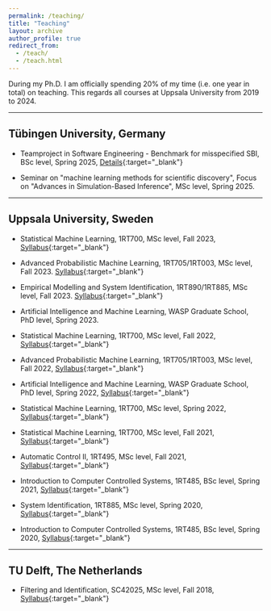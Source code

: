 ```yaml
---
permalink: /teaching/
title: "Teaching"
layout: archive
author_profile: true
redirect_from:
  - /teach/
  - /teach.html
---
```


During my Ph.D. I am officially spending 20% of my time (i.e. one year in total) on teaching.
This regards all courses at Uppsala University from 2019 to 2024.

---
## Tübingen University, Germany
- Teamproject in Software Engineering - Benchmark for misspecified SBI,
BSc level, Spring 2025, [Details](https://se.informatik.uni-tuebingen.de/teaching/teamproject/){:target="_blank"}

- Seminar on "machine learning methods for scientific discovery", Focus on "Advances in Simulation-Based Inference",
MSc level, Spring 2025.

---
## Uppsala University, Sweden
- Statistical Machine Learning, 1RT700,
MSc level, Fall 2023, [Syllabus](https://uppsala.instructure.com/courses/80540){:target="_blank"}

- Advanced Probabilistic Machine Learning, 1RT705/1RT003,
MSc level, Fall 2023. [Syllabus](https://uppsala.instructure.com/courses/85923){:target="_blank"}

- Empirical Modelling and System Identification, 1RT890/1RT885,
MSc level, Fall 2023. [Syllabus](https://uppsala.instructure.com/courses/87002){:target="_blank"}

- Artificial Intelligence and Machine Learning, WASP Graduate School,
PhD level, Spring 2023.

- Statistical Machine Learning, 1RT700,
MSc level, Fall 2022, [Syllabus](https://uppsala.instructure.com/courses/65587){:target="_blank"}

- Advanced Probabilistic Machine Learning, 1RT705/1RT003,
MSc level, Fall 2022, [Syllabus](https://uppsala.instructure.com/courses/71173){:target="_blank"}

- Artificial Intelligence and Machine Learning, WASP Graduate School,
PhD level, Spring 2022, [Syllabus](https://canvas.kth.se/courses/34244){:target="_blank"}

- Statistical Machine Learning, 1RT700,
MSc level, Spring 2022, [Syllabus](https://uppsala.instructure.com/courses/46077){:target="_blank"}

- Statistical Machine Learning, 1RT700,
MSc level, Fall 2021, [Syllabus](https://uppsala.instructure.com/courses/44706){:target="_blank"}

- Automatic Control II, 1RT495,
MSc level, Fall 2021, [Syllabus](https://www.uu.se/en/admissions/freestanding-courses/course-syllabus/?kpid=38780&lasar=21%2F22&typ=1){:target="_blank"}

- Introduction to Computer Controlled Systems, 1RT485,
BSc level, Spring 2021, [Syllabus](https://www.uu.se/en/admissions/freestanding-courses/course/?kKod=1RT485&typ=1){:target="_blank"}

- System Identification, 1RT885,
MSc level, Spring 2020, [Syllabus](https://www.uu.se/en/admissions/freestanding-courses/course/?kKod=1RT885&typ=1){:target="_blank"}

- Introduction to Computer Controlled Systems, 1RT485,
BSc level, Spring 2020, [Syllabus](https://www.uu.se/en/admissions/freestanding-courses/course/?kKod=1RT485&typ=1){:target="_blank"}

---
## TU Delft, The Netherlands
- Filtering and Identification, SC42025,
MSc level, Fall 2018, [Syllabus](https://studiegids.tudelft.nl/a101_displayCourse.do?course_id=41297){:target="_blank"}
